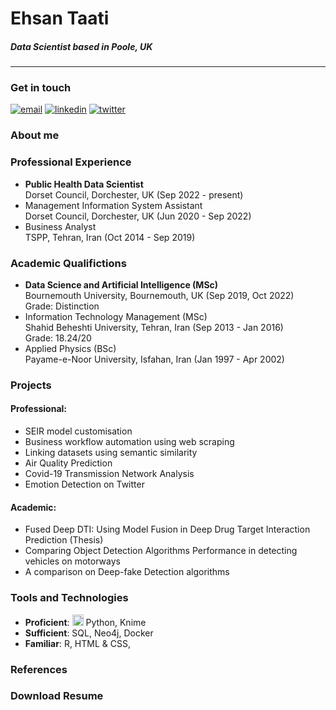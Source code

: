 # Ehsan Taati
##### **Data Scientist based in Poole, UK**
----
### Get in touch
[![email](https://img.shields.io/badge/eh.taati-0A66C2?style=flat-square&logo=gmail&logoColor=white&color=red)](mailto:eh.taati@gmail.com) [![linkedin](https://img.shields.io/badge/linkedin-0A66C2?style=flat-squaree&logo=linkedin&logoColor=white)](https://www.linkedin.com/in/ehsantaati/) [![twitter](https://img.shields.io/badge/twitter-1DA1F2?style=flat-square&logo=twitter&logoColor=white)](https://twitter.com/)
### About me
### Professional Experience
- **Public Health Data Scientist**<br>Dorset Council, Dorchester, UK (Sep 2022 - present)
- Management Information System Assistant<br>Dorset Council, Dorchester, UK (Jun 2020 - Sep 2022)
- Business Analyst <br>TSPP, Tehran, Iran (Oct 2014 - Sep 2019)


### Academic Qualifictions
- **Data Science and Artificial Intelligence (MSc)**<br>Bournemouth University, Bournemouth, UK (Sep 2019, Oct 2022)<br>Grade: Distinction
- Information Technology Management (MSc)<br>Shahid Beheshti University, Tehran, Iran (Sep 2013 - Jan 2016)<br>Grade: 18.24/20
- Applied Physics (BSc)<br> Payame-e-Noor University, Isfahan, Iran (Jan 1997 - Apr 2002)<br>
### Projects
#### Professional:
- SEIR model customisation
- Business workflow automation using web scraping
- Linking datasets using semantic similarity
- Air Quality Prediction
- Covid-19 Transmission Network Analysis
- Emotion Detection on Twitter
#### Academic:
- Fused Deep DTI: Using Model Fusion in Deep Drug Target Interaction Prediction (Thesis)
- Comparing Object Detection Algorithms Performance in detecting vehicles on motorways 
- A comparison on Deep-fake Detection algorithms
### Tools and Technologies
- **Proficient**: <img height="18" width="18" src="https://cdn.jsdelivr.net/npm/simple-icons@v6/icons/python.svg" /> Python, Knime
- **Sufficient**: SQL, Neo4j, Docker 
- **Familiar**: R, HTML & CSS,



### References
### Download Resume
